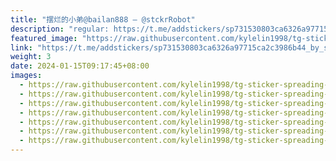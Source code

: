 ```yaml
---
title: "摆烂的小弟@bailan888 — @stckrRobot"
description: "regular: https://t.me/addstickers/sp731530803ca6326a97715ca2c3986b44_by_stckrRobot"
featured_image: "https://raw.githubusercontent.com/kylelin1998/tg-sticker-spreading-worldwide-images/main/img/2ec86f47-20dc-4358-8c68-f8dbe73c60a1.jpg"
link: "https://t.me/addstickers/sp731530803ca6326a97715ca2c3986b44_by_stckrRobot"
weight: 3
date: 2024-01-15T09:17:45+08:00
images:
  - https://raw.githubusercontent.com/kylelin1998/tg-sticker-spreading-worldwide-images/main/img/2ec86f47-20dc-4358-8c68-f8dbe73c60a1.jpg
  - https://raw.githubusercontent.com/kylelin1998/tg-sticker-spreading-worldwide-images/main/img/d61dd867-676a-4961-a465-01d6d3fc5782.jpg
  - https://raw.githubusercontent.com/kylelin1998/tg-sticker-spreading-worldwide-images/main/img/017e04a9-1f64-4f6a-b38c-2c2f9595e431.jpg
  - https://raw.githubusercontent.com/kylelin1998/tg-sticker-spreading-worldwide-images/main/img/8f7aab47-a435-4058-bf98-e7ccd88ff0d2.jpg
  - https://raw.githubusercontent.com/kylelin1998/tg-sticker-spreading-worldwide-images/main/img/4a20bc06-9647-4f1a-8f16-894f5808c1b4.jpg
  - https://raw.githubusercontent.com/kylelin1998/tg-sticker-spreading-worldwide-images/main/img/c7ffcf41-69b7-497c-8bf8-872cbfdc0886.jpg
  - https://raw.githubusercontent.com/kylelin1998/tg-sticker-spreading-worldwide-images/main/img/6f220a93-26bf-4ebe-ac24-81a51ac1cb59.jpg
---
```

